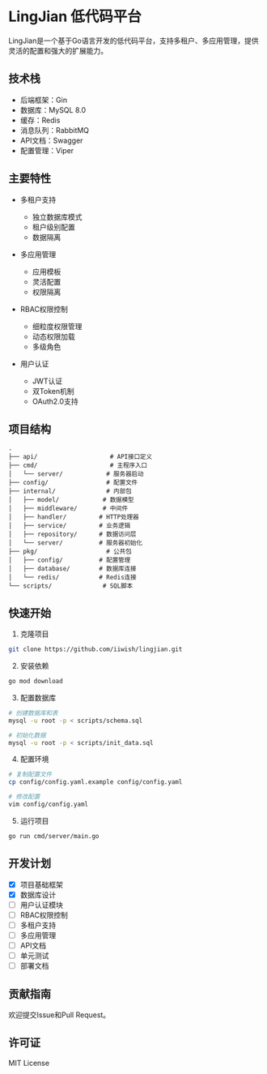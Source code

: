 # LingJian 低代码平台

LingJian是一个基于Go语言开发的低代码平台，支持多租户、多应用管理，提供灵活的配置和强大的扩展能力。

## 技术栈

- 后端框架：Gin
- 数据库：MySQL 8.0
- 缓存：Redis
- 消息队列：RabbitMQ
- API文档：Swagger
- 配置管理：Viper

## 主要特性

- 多租户支持
  - 独立数据库模式
  - 租户级别配置
  - 数据隔离

- 多应用管理
  - 应用模板
  - 灵活配置
  - 权限隔离

- RBAC权限控制
  - 细粒度权限管理
  - 动态权限加载
  - 多级角色

- 用户认证
  - JWT认证
  - 双Token机制
  - OAuth2.0支持

## 项目结构

```
.
├── api/                    # API接口定义
├── cmd/                    # 主程序入口
│   └── server/            # 服务器启动
├── config/                # 配置文件
├── internal/              # 内部包
│   ├── model/            # 数据模型
│   ├── middleware/       # 中间件
│   ├── handler/         # HTTP处理器
│   ├── service/         # 业务逻辑
│   ├── repository/      # 数据访问层
│   └── server/          # 服务器初始化
├── pkg/                   # 公共包
│   ├── config/          # 配置管理
│   ├── database/        # 数据库连接
│   └── redis/           # Redis连接
└── scripts/              # SQL脚本
```

## 快速开始

1. 克隆项目
```bash
git clone https://github.com/iiwish/lingjian.git
```

2. 安装依赖
```bash
go mod download
```

3. 配置数据库
```bash
# 创建数据库和表
mysql -u root -p < scripts/schema.sql

# 初始化数据
mysql -u root -p < scripts/init_data.sql
```

4. 配置环境
```bash
# 复制配置文件
cp config/config.yaml.example config/config.yaml

# 修改配置
vim config/config.yaml
```

5. 运行项目
```bash
go run cmd/server/main.go
```

## 开发计划

- [x] 项目基础框架
- [x] 数据库设计
- [ ] 用户认证模块
- [ ] RBAC权限控制
- [ ] 多租户支持
- [ ] 多应用管理
- [ ] API文档
- [ ] 单元测试
- [ ] 部署文档

## 贡献指南

欢迎提交Issue和Pull Request。

## 许可证

MIT License
